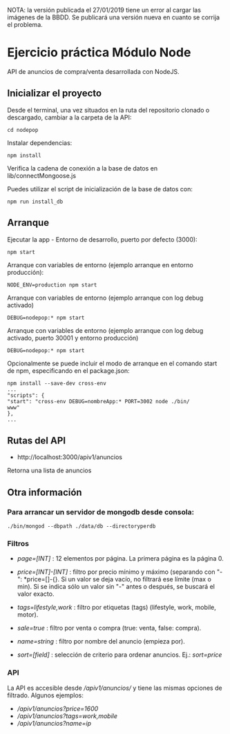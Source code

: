 NOTA: la versión publicada el 27/01/2019 tiene un error al cargar las imágenes de la BBDD. Se publicará una versión nueva en cuanto se corrija el problema.

# Ejercicio práctica Módulo Node

API de anuncios de compra/venta desarrollada con NodeJS.

## Inicializar el proyecto

Desde el terminal, una vez situados en la ruta del repositorio clonado o descargado, cambiar a la carpeta de la API:
```
cd nodepop
```
Instalar dependencias:
```
npm install
```

Verifica la cadena de conexión a la base de datos en lib/connectMongoose.js

Puedes utilizar el script de inicialización de la base de datos con:

```shell
npm run install_db
```

## Arranque
Ejecutar la app - Entorno de desarrollo, puerto por defecto (3000):
```
npm start
```
Arranque con variables de entorno (ejemplo arranque en entorno producción):
```
NODE_ENV=production npm start
```
Arranque con variables de entorno (ejemplo arranque con log debug activado)
```
DEBUG=nodepop:* npm start
```
Arranque con variables de entorno (ejemplo arranque con log debug activado, puerto 30001 y entorno producción)
```
DEBUG=nodepop:* npm start
```

Opcionalmente se puede incluir el modo de arranque en el comando start de npm, especificando en el package.json:
```
npm install --save-dev cross-env
...
"scripts": {
"start": "cross-env DEBUG=nombreApp:* PORT=3002 node ./bin/
www"
},
...
```

## Rutas del API

* http://localhost:3000/apiv1/anuncios

Retorna una lista de anuncios

## Otra información

### Para arrancar un servidor de mongodb desde consola:

```shell
./bin/mongod --dbpath ./data/db --directoryperdb
```

### Filtros ###

- *page=[INT]* : 12 elementos por página. La primera página es la página 0. 

- *price=[INT]-[INT]* : filtro por precio mínimo y máximo (separando con "-": *price=[<precio minimo>]-{<precio maximo>}. Si un valor se deja vacío, no filtrará ese límite (max o min). Si se indica sólo un valor sin "-" antes o después, se buscará el valor exacto. 

- *tags=lifestyle,work* : filtro por etiquetas (tags) (lifestyle, work, mobile, motor).

- *sale=true* : filtro por venta o compra (true: venta, false: compra).

- *name=string* : filtro por nombre del anuncio (empieza por).

- *sort=[field]* : selección de criterio para ordenar anuncios. Ej.: *sort=price*

### API ###
La API es accesible desde */apiv1/anuncios/* y tiene las mismas opciones de filtrado. Algunos ejemplos:
- */apiv1/anuncios?price=1600*
- */apiv1/anuncios?tags=work,mobile*
- */apiv1/anuncios?name=ip*
